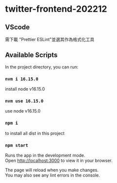 # twitter-frontend-202212

## VScode 
需下載 "Prettier ESLint"並選其作為格式化工具


## Available Scripts

In the project directory, you can run:

### `nvm i 16.15.0`

install node v16.15.0

### `nvm use 16.15.0`

use node v16.15.0

### `npm i`

to install all dist in this project

### `npm start`

Runs the app in the development mode.\
Open [http://localhost:3000](http://localhost:3000) to view it in your browser.

The page will reload when you make changes.\
You may also see any lint errors in the console.
